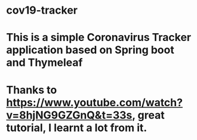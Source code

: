 # cov19-tracker

# This is a simple Coronavirus Tracker application based on Spring boot and Thymeleaf
# Thanks to https://www.youtube.com/watch?v=8hjNG9GZGnQ&t=33s, great tutorial, I learnt a lot from it.
